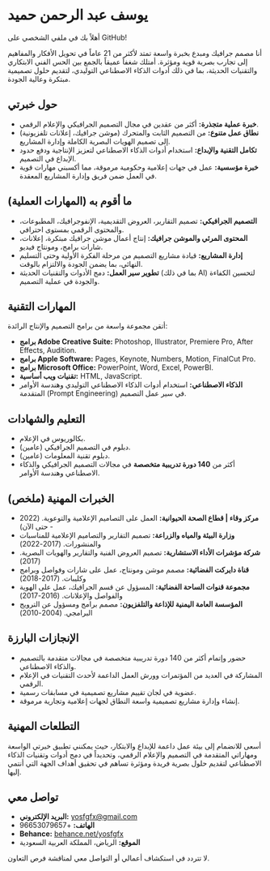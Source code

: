 # يوسف عبد الرحمن حميد

أهلاً بك في ملفي الشخصي على GitHub!

أنا مصمم جرافيك ومبدع بخبرة واسعة تمتد لأكثر من 21 عاماً في تحويل الأفكار والمفاهيم إلى تجارب بصرية قوية ومؤثرة. أمتلك شغفاً عميقاً بالجمع بين الحس الفني الابتكاري والتقنيات الحديثة، بما في ذلك أدوات الذكاء الاصطناعي التوليدي، لتقديم حلول تصميمية مبتكرة وعالية الجودة.

## حول خبرتي

*   **خبرة عملية متجذرة:** أكثر من عقدين في مجال التصميم الجرافيكي والإعلام الرقمي.
*   **نطاق عمل متنوع:** من التصميم الثابت والمتحرك (موشن جرافيك، إعلانات تلفزيونية) إلى تصميم الهويات البصرية الكاملة وإدارة المشاريع.
*   **تكامل التقنية والإبداع:** استخدام أدوات الذكاء الاصطناعي لتعزيز الإنتاجية ودفع حدود الإبداع في التصميم.
*   **خبرة مؤسسية:** عمل في جهات إعلامية وحكومية مرموقة، مما أكسبني مهارات قوية في العمل ضمن فريق وإدارة المشاريع المعقدة.

## ما أقوم به (المهارات العملية)

*   **التصميم الجرافيكي:** تصميم التقارير، العروض التقديمية، الإنفوجرافيك، المطبوعات، والمحتوى الرقمي بمستوى احترافي.
*   **المحتوى المرئي والموشن جرافيك:** إنتاج أعمال موشن جرافيك مبتكرة، إعلانات، شارات برامج، ومونتاج فيديو.
*   **إدارة المشاريع:** قيادة مشاريع التصميم من مرحلة الفكرة الأولية وحتى التسليم النهائي، بما يضمن الجودة والالتزام بالوقت.
*   **تطوير سير العمل:** دمج الأدوات والتقنيات الحديثة (بما في ذلك AI) لتحسين الكفاءة والجودة في عملية التصميم.

## المهارات التقنية

أتقن مجموعة واسعة من برامج التصميم والإنتاج الرائدة:

*   **برامج Adobe Creative Suite:** Photoshop, Illustrator, Premiere Pro, After Effects, Audition.
*   **برامج Apple Software:** Pages, Keynote, Numbers, Motion, FinalCut Pro.
*   **برامج Microsoft Office:** PowerPoint, Word, Excel, PowerBI.
*   **تقنيات ويب أساسية:** HTML, JavaScript.
*   **الذكاء الاصطناعي:** استخدام أدوات الذكاء الاصطناعي التوليدي وهندسة الأوامر المتقدمة (Prompt Engineering) في سير عمل التصميم.

## التعليم والشهادات

*   بكالوريوس في الإعلام.
*   دبلوم في التصميم الجرافيكي (عامين).
*   دبلوم تقنية المعلومات (عامين).
*   أكثر من **140 دورة تدريبية متخصصة** في مجالات التصميم الجرافيكي والذكاء الاصطناعي وهندسة الأوامر.

## الخبرات المهنية (ملخص)

*   **مركز وقاء | قطاع الصحة الحيوانية:** العمل على التصاميم الإعلامية والتوعوية. (2022 - حتى الآن)
*   **وزارة البيئة والمياه والزراعة:** تصميم التقارير والتصاميم الإعلامية للمناسبات والمنشورات. (2017-2022)
*   **شركة مؤشرات الأداء الاستشارية:** تصميم العروض الفنية والتقارير والهويات البصرية. (2017)
*   **قناة دايركت الفضائية:** مصمم موشن ومونتاج، عمل على شارات وفواصل وبرامج وكليبات. (2017-2018)
*   **مجموعة قنوات الساحة الفضائية:** المسؤول عن قسم الجرافيك، عمل على الهوية والفواصل والإعلانات. (2016-2017)
*   **المؤسسة العامة اليمنية للإذاعة والتلفزيون:** مصمم برامج ومسؤول عن الترويج البرامجي. (2004-2010)

## الإنجازات البارزة

*   حضور وإتمام أكثر من 140 دورة تدريبية متخصصة في مجالات متقدمة بالتصميم والذكاء الاصطناعي.
*   المشاركة في العديد من المؤتمرات وورش العمل الداعمة لأحدث التقنيات في الإعلام الرقمي.
*   عضوية في لجان تقييم مشاريع تصميمية في مسابقات رسمية.
*   إنشاء وإدارة مشاريع تصميمية واسعة النطاق لجهات إعلامية وتجارية مرموقة.

## التطلعات المهنية

أسعى للانضمام إلى بيئة عمل داعمة للإبداع والابتكار، حيث يمكنني تطبيق خبرتي الواسعة ومهاراتي المتقدمة في التصميم والإعلام الرقمي، وتحديداً في دمج أدوات وتقنيات الذكاء الاصطناعي لتقديم حلول بصرية فريدة ومؤثرة تساهم في تحقيق أهداف الجهة التي أنتمي إليها.

## تواصل معي

*   **البريد الإلكتروني:** yosfgfx@gmail.com
*   **الهاتف:** +96653079657
*   **Behance:** [behance.net/yosfgfx](https://www.behance.net/yosfgfx)
*   **الموقع:** الرياض، المملكة العربية السعودية

لا تتردد في استكشاف أعمالي أو التواصل معي لمناقشة فرص التعاون.
